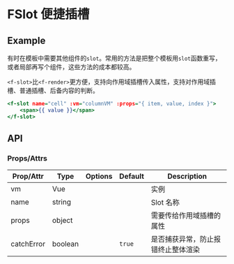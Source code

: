 <!-- 该 README.md 根据 api.yaml 和 docs/*.md 自动生成，为了方便在 GitHub 和 NPM 上查阅。如需修改，请查看源文件 -->

# FSlot 便捷插槽

## Example
有时在模板中需要其他组件的`slot`。常用的方法是把整个模板用`slot`函数重写，或者局部再写个组件，这些方法的成本都较高。

`<f-slot>`比`<f-render>`更方便，支持向作用域插槽传入属性，支持对作用域插槽、普通插槽、后备内容的判断。

``` htm
<f-slot name="cell" :vm="columnVM" :props="{ item, value, index }">
    <span>{{ value }}</span>
</f-slot>
```

## API
### Props/Attrs

| Prop/Attr | Type | Options | Default | Description |
| --------- | ---- | ------- | ------- | ----------- |
| vm | Vue |  |  | 实例 |
| name | string |  |  | Slot 名称 |
| props | object |  |  | 需要传给作用域插槽的属性 |
| catchError | boolean |  | `true` | 是否捕获异常，防止报错终止整体渲染 |
